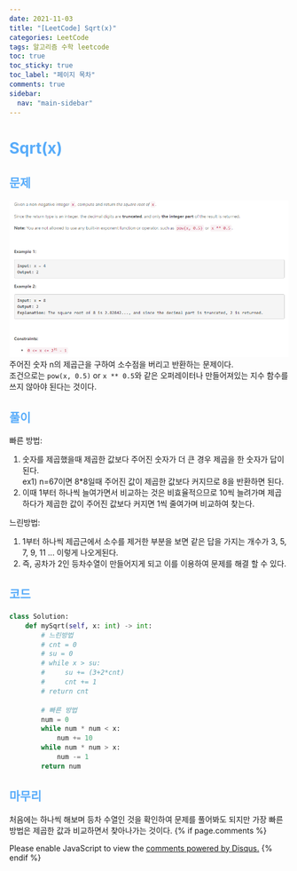 ```yaml
---
date: 2021-11-03
title: "[LeetCode] Sqrt(x)"
categories: LeetCode
tags: 알고리즘 수학 leetcode
toc: true
toc_sticky: true
toc_label: "페이지 목차"
comments: true
sidebar:
  nav: "main-sidebar"
---
```


# <span style="color:#58ACFA">Sqrt(x)</span>

## <span style="color:#58ACFA">문제</span>

![이미지](</assets/images/Sqrt(x).png> "Sqrt(x)")
주어진 숫자 n의 제곱근을 구하여 소수점을 버리고 반환하는 문제이다.  
조건으로는 `pow(x, 0.5)` or `x ** 0.5`와 같은 오퍼레이터나 만들어져있는 지수 함수를 쓰지 않아야 된다는 것이다.

## <span style="color:#58ACFA">풀이</span>

빠른 방법:

1. 숫자를 제곱했을때 제곱한 값보다 주어진 숫자가 더 큰 경우 제곱을 한 숫자가 답이된다.  
   ex1) n=67이면 8\*8일때 주어진 값이 제곱한 값보다 커지므로 8을 반환하면 된다.
2. 이때 1부터 하나씩 늘여가면서 비교하는 것은 비효율적으므로 10씩 늘려가며 제곱하다가 제곱한 값이 주어진 값보다 커지면 1씩 줄여가며 비교하여 찾는다.

느린방법:

1. 1부터 하나씩 제곱근에서 소수를 제거한 부분을 보면 같은 답을 가지는 개수가 3, 5, 7, 9, 11 ... 이렇게 나오게된다.
2. 즉, 공차가 2인 등차수열이 만들어지게 되고 이를 이용하여 문제를 해결 할 수 있다.

## <span style="color:#58ACFA">코드</span>

```python
class Solution:
    def mySqrt(self, x: int) -> int:
        # 느린방법
        # cnt = 0
        # su = 0
        # while x > su:
        #     su += (3+2*cnt)
        #     cnt += 1
        # return cnt

        # 빠른 방법
        num = 0
        while num * num < x:
            num += 10
        while num * num > x:
            num -= 1
        return num
```

## <span style="color:#58ACFA">마무리</span>

처음에는 하나씩 해보며 등차 수열인 것을 확인하여 문제를 풀어봐도 되지만 가장 빠른 방법은 제곱한 값과 비교하면서 찾아나가는 것이다.
{% if page.comments %}

<div id="disqus_thread"></div>
<script>
    /**
    *  RECOMMENDED CONFIGURATION VARIABLES: EDIT AND UNCOMMENT THE SECTION BELOW TO INSERT DYNAMIC VALUES FROM YOUR PLATFORM OR CMS.
    *  LEARN WHY DEFINING THESE VARIABLES IS IMPORTANT: https://disqus.com/admin/universalcode/#configuration-variables    */
    var disqus_config = function () {
        this.page.url = "{{ page.url | absolute_url }};";  // Replace PAGE_URL with your page's canonical URL variable
        this.page.identifier = "{{ page.id }}";; // Replace PAGE_IDENTIFIER with your page's unique identifier variable
    };
    (function() { // DON'T EDIT BELOW THIS LINE
        var d = document, s = d.createElement('script');
        s.src = 'https://lecocococo-blog.disqus.com/embed.js';
        s.setAttribute('data-timestamp', +new Date());
        (d.head || d.body).appendChild(s);
    })();

</script>
<noscript>Please enable JavaScript to view the <a href="https://disqus.com/?ref_noscript">comments powered by Disqus.</a></noscript>
{% endif %}
